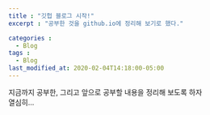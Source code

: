 ```yaml
---
title : "깃헙 블로그 시작!"
excerpt : "공부한 것을 github.io에 정리해 보기로 했다."

categories : 
  - Blog
tags :
  - Blog
last_modified_at: 2020-02-04T14:18:00-05:00
---
```


지금까지 공부한, 그리고 앞으로 공부할 내용을 정리해 보도록 하자<br />
열심히...

